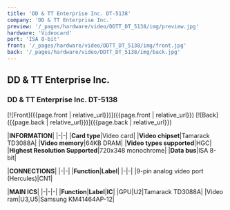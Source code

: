 ```yaml
---
title: 'DD & TT Enterprise Inc. DT-5138'
company: 'DD & TT Enterprise Inc.'
preview: '/_pages/hardware/video/DDTT_DT_5138/img/preview.jpg'
hardware: 'Videocard'
port: 'ISA 8-bit'
front: '/_pages/hardware/video/DDTT_DT_5138/img/front.jpg'
back: '/_pages/hardware/video/DDTT_DT_5138/img/back.jpg'
---
```

## DD & TT Enterprise Inc.
### DD & TT Enterprise Inc. DT-5138

[![Front]({{page.front | relative_url}})]({{page.front | relative_url}})
[![Back]({{page.back | relative_url}})]({{page.back | relative_url}})

|**INFORMATION**|
|-|-|
|**Card type**|Video card|
|**Video chipset**|Tamarack TD3088A|
|**Video memory**|64KB DRAM|
|**Video types supported**|HGC|
|**Highest Resolution Supported**|720x348 monochrome|
|**Data bus**|ISA 8-bit|

|**CONNECTIONS**|
|-|-|
|**Function**|**Label**|
|-|-|
|9-pin analog video port (Hercules)|CN1|

|**MAIN ICS**|
|-|-|-|
|**Function**|**Label**|**IC**|
|GPU|U2|Tamarack TD3088A|
|Video ram|U3,U5|Samsung KM41464AP-12|
